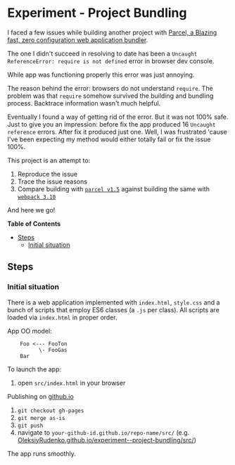 # Experiment - Project Bundling

I faced a few issues while building another project with
[Parcel, a Blazing fast, zero configuration web application bundler](https://parceljs.org/).

The one I didn't succeed in resolving to date has been a
`Uncaught ReferenceError: require is not defined` error in
browser dev console.

While app was functioning properly this error was just annoying.

The reason behind the error: browsers do not understand `require`.
The problem was that `require` somehow survived the building and
bundling process. Backtrace information wasn't much helpful.

Eventually I found a way of getting rid of the error. But it was
not 100% safe. Just to give you an impression: before fix the app
produced 16 `Uncaught reference` errors. After fix it produced
just one. Well, I was frustrated 'cause I've been expecting my method
would either totally fail or fix the issue 100%.

This project is an attempt to:
 1. Reproduce the issue
 2. Trace the issue reasons
 3. Compare building with [`parcel v1.5`](https://parceljs.org/)
    against building the same with
    [`webpack 3.10`](https://webpack.js.org/guides/getting-started/)

And here we go!

<!-- START doctoc generated TOC please keep comment here to allow auto update -->
<!-- DON'T EDIT THIS SECTION, INSTEAD RE-RUN doctoc TO UPDATE -->
**Table of Contents**

- [Steps](#steps)
  - [Initial situation](#initial-situation)

<!-- END doctoc generated TOC please keep comment here to allow auto update -->


## Steps

### Initial situation

There is a web application implemented with
`index.html`, `style.css` and a bunch of scripts that
employ ES6 classes (a `.js` per class).
All scripts are loaded via `index.html` in proper order.

App OO model:
```
    Foo <--- FooTon
          \- FooGas
    Bar

```

To launch the app:
 1) open `src/index.html` in your browser

Publishing on [github.io](https://github.io/)
 1) `git checkout gh-pages`
 2) `git merge as-is`
 3) `git push`
 4) navigate to `your-github-id.github.io/repo-name/src/`
    (e.g. [OleksiyRudenko.github.io/experiment--project-bundling/src/](OleksiyRudenko.github.io/experiment--project-bundling/src/))

The app runs smoothly.
